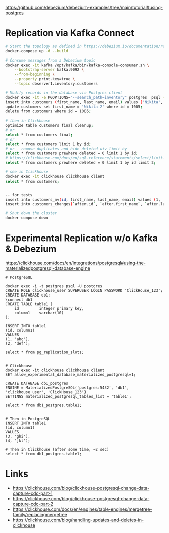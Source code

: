 https://github.com/debezium/debezium-examples/tree/main/tutorial#using-postgres

# Replication via Kafka Connect
```bash
# Start the topology as defined in https://debezium.io/documentation/reference/stable/tutorial.html
docker-compose up -d --build

# Consume messages from a Debezium topic
docker exec -it kafka /opt/kafka/bin/kafka-console-consumer.sh \
    --bootstrap-server kafka:9092 \
    --from-beginning \
    --property print.key=true \
    --topic dbserver1.inventory.customers

# Modify records in the database via Postgres client
docker exec -it -e PGOPTIONS="--search_path=inventory" postgres  psql -U postgres postgres
insert into customers (first_name, last_name, email) values ('Nikita', 'Konev', 'nkonev@example.com');
update customers set first_name = 'Nikita 2' where id = 1005;
delete from customers where id = 1005;

# then in Clickhouse
optimize table customers final cleanup;
# or
select * from customers final;
# or
select * from customers limit 1 by id;
# or - remove duplicates and hide deleted wiv limit by
select * from customers prewhere deleted = 0 limit 1 by id;
# https://clickhouse.com/docs/en/sql-reference/statements/select/limit-by
select * from customers prewhere deleted = 0 limit 1 by id limit 2;

# see in Clickhouse
docker exec -it clickhouse clickhouse client
select * from customers;


-- for tests
insert into customers_mv(id, first_name, last_name, email) values (1, 'Nikita', 'Konev', 'nkonev@example.com');
insert into customers_changes(`after.id`, `after.first_name`, `after.last_name`, `after.email`) values (1, 'Nikita', 'Konev', 'nkonev@example.com');

# Shut down the cluster
docker-compose down
```


# Experimental Replication w/o Kafka & Debezium
https://clickhouse.com/docs/en/integrations/postgresql#using-the-materializedpostgresql-database-engine
```
# PostgreSQL

docker exec -i -t postgres psql -U postgres
CREATE ROLE clickhouse_user SUPERUSER LOGIN PASSWORD 'ClickHouse_123';
CREATE DATABASE db1;
\connect db1
CREATE TABLE table1 (
    id         integer primary key,
    column1    varchar(10)
);

INSERT INTO table1
(id, column1)
VALUES
(1, 'abc'),
(2, 'def');

select * from pg_replication_slots;


# Clickhouse
docker exec -it clickhouse clickhouse client
SET allow_experimental_database_materialized_postgresql=1;

CREATE DATABASE db1_postgres
ENGINE = MaterializedPostgreSQL('postgres:5432', 'db1', 'clickhouse_user', 'ClickHouse_123')
SETTINGS materialized_postgresql_tables_list = 'table1';

select * from db1_postgres.table1;


# Then in PostgreSQL
INSERT INTO table1
(id, column1)
VALUES                    
(3, 'ghi'),
(4, 'jkl');

# Then in Clickhouse (after some time, ~2 sec)
select * from db1_postgres.table1;
```

# Links
* https://clickhouse.com/blog/clickhouse-postgresql-change-data-capture-cdc-part-1
* https://clickhouse.com/blog/clickhouse-postgresql-change-data-capture-cdc-part-2
* https://clickhouse.com/docs/en/engines/table-engines/mergetree-family/replacingmergetree
* https://clickhouse.com/blog/handling-updates-and-deletes-in-clickhouse
